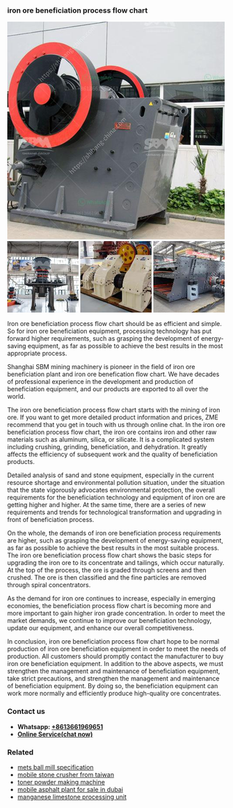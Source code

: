 <h3>iron ore beneficiation process flow chart</h3><img src='1708408230.jpg' alt=''><p>Iron ore beneficiation process flow chart should be as efficient and simple. So for iron ore beneficiation equipment, processing technology has put forward higher requirements, such as grasping the development of energy-saving equipment, as far as possible to achieve the best results in the most appropriate process.</p><p>Shanghai SBM mining machinery is pioneer in the field of iron ore beneficiation plant and iron ore benefication flow chart. We have decades of professional experience in the development and production of beneficiation equipment, and our products are exported to all over the world.</p><p>The iron ore beneficiation process flow chart starts with the mining of iron ore. If you want to get more detailed product information and prices, ZME recommend that you get in touch with us through online chat. In the iron ore beneficiation process flow chart, the iron ore contains iron and other raw materials such as aluminum, silica, or silicate. It is a complicated system including crushing, grinding, beneficiation, and dehydration. It greatly affects the efficiency of subsequent work and the quality of beneficiation products.</p><p>Detailed analysis of sand and stone equipment, especially in the current resource shortage and environmental pollution situation, under the situation that the state vigorously advocates environmental protection, the overall requirements for the beneficiation technology and equipment of iron ore are getting higher and higher. At the same time, there are a series of new requirements and trends for technological transformation and upgrading in front of beneficiation process.</p><p>On the whole, the demands of iron ore beneficiation process requirements are higher, such as grasping the development of energy-saving equipment, as far as possible to achieve the best results in the most suitable process. The iron ore beneficiation process flow chart shows the basic steps for upgrading the iron ore to its concentrate and tailings, which occur naturally. At the top of the process, the ore is graded through screens and then crushed. The ore is then classified and the fine particles are removed through spiral concentrators.</p><p>As the demand for iron ore continues to increase, especially in emerging economies, the beneficiation process flow chart is becoming more and more important to gain higher iron grade concentration. In order to meet the market demands, we continue to improve our beneficiation technology, update our equipment, and enhance our overall competitiveness.</p><p>In conclusion, iron ore beneficiation process flow chart hope to be normal production of iron ore beneficiation equipment in order to meet the needs of production. All customers should promptly contact the manufacturer to buy iron ore beneficiation equipment. In addition to the above aspects, we must strengthen the management and maintenance of beneficiation equipment, take strict precautions, and strengthen the management and maintenance of beneficiation equipment. By doing so, the beneficiation equipment can work more normally and efficiently produce high-quality ore concentrates.</p><h3>Contact us</h3><ul><li><strong>Whatsapp:&nbsp;<a href="https://wa.me/8613661969651">+8613661969651</a></strong></li><li><a href="https://swt.shibang-china.com/?git&amp;zhl&amp;iron ore beneficiation process flow chart"><strong>Online Service(chat now)</strong></a></li></ul><h3>Related</h3><ul><li><a href='mets ball mill specification.md'>mets ball mill specification</a></li><li><a href='mobile stone crusher from taiwan.md'>mobile stone crusher from taiwan</a></li><li><a href='toner powder making machine.md'>toner powder making machine</a></li><li><a href='mobile asphalt plant for sale in dubai.md'>mobile asphalt plant for sale in dubai</a></li><li><a href='manganese limestone processing unit.md'>manganese limestone processing unit</a></li></ul>